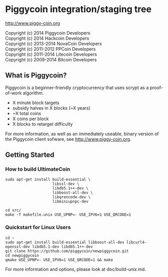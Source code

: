 Piggycoin integration/staging tree
================================

http://www.piggy-coin.org

Copyright (c) 2014 Piggycoin Developers  
Copyright (c) 2014 Hackcoin Developers  
Copyright (c) 2013-2014 NovaCoin Developers  
Copyright (c) 2011-2012 PPCoin Developers  
Copyright (c) 2011-2014 Litecoin Developers  
Copyright (c) 2009-2014 Bitcoin Developers  

What is Piggycoin?
----------------

Piggycoin is a beginner-friendly cryptocurrency that uses scrypt as a proof-of-work algorithm.
 - X minute block targets
 - subsidy halves in X blocks (~X years)
 - ~X total coins
 - X coins per block
 - X blocks to retarget difficulty

For more information, as well as an immediately useable, binary version of
the Piggycoin client sofware, see http://www.piggy-coin.org.

Getting Started
----------------
### How to build UltimateCoin

    sudo apt-get install build-essential \
                         libssl-dev \
                         libdb5.1++-dev \
                         libboost-all-dev \
                         libqrencode-dev \
                         libminiupnpc-dev

    cd src/
    make -f makefile.unix USE_UPNP=- USE_IPV6=1 USE_QRCODE=1

### Quickstart for Linux Users

    cd ~
    sudo apt-get install build-essential libboost-all-dev libcurl4-openssl-dev libdb5.1-dev libdb5.1++-dev
    git clone https://github.com/piggycoin/newpiggycoin.git
    cd newpiggycoin
    qmake USE_UPNP=- USE_IPV6=1 USE_QRCODE=1 && make
    
For more information and options, please look at doc/build-unix.md.

